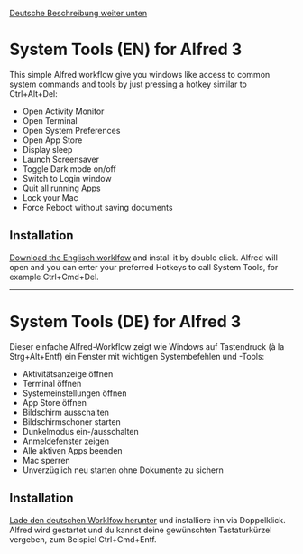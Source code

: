 [Deutsche Beschreibung weiter unten](#system-tools-de-for-alfred-3)

# System Tools (EN) for Alfred 3

This simple Alfred workflow give you windows like access to common system commands and tools by just pressing a hotkey similar to Ctrl+Alt+Del:

- Open Activity Monitor
- Open Terminal
- Open System Preferences
- Open App Store
- Display sleep
- Launch Screensaver
- Toggle Dark mode on/off
- Switch to Login window
- Quit all running Apps
- Lock your Mac
- Force Reboot without saving documents

## Installation

[Download the Englisch worklfow](https://github.com/Tekl/alfred-system-tools) and install it by double click. Alfred will open and you can enter your preferred Hotkeys to call System Tools, for example Ctrl+Cmd+Del.

---

# System Tools (DE) for Alfred 3

Dieser einfache Alfred-Workflow zeigt wie Windows auf Tastendruck (à la Strg+Alt+Entf) ein Fenster mit wichtigen Systembefehlen und -Tools:

- Aktivitätsanzeige öffnen
- Terminal öffnen
- Systemeinstellungen öffnen
- App Store öffnen
- Bildschirm ausschalten
- Bildschirmschoner starten
- Dunkelmodus ein-/ausschalten
- Anmeldefenster zeigen
- Alle aktiven Apps beenden
- Mac sperren
- Unverzüglich neu starten ohne Dokumente zu sichern

## Installation

[Lade den deutschen Worklfow herunter](https://github.com/Tekl/alfred-system-tools) und installiere ihn via Doppelklick. Alfred wird gestartet und du kannst deine gewünschten Tastaturkürzel vergeben, zum Beispiel Ctrl+Cmd+Entf.
